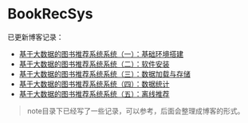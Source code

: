 # BookRecSys

已更新博客记录：

- [基于大数据的图书推荐系统系统（一）：基础环境搭建](https://yueluo.fun/2021/03/19/ji-yu-da-shu-ju-de-tu-shu-tui-jian-xi-tong-xi-lie-yi-ji-chu-huan-jing-da-jian/)
- [基于大数据的图书推荐系统系统（二）：软件安装](https://yueluo.fun/2021/12/06/ji-yu-da-shu-ju-de-tu-shu-tui-jian-xi-tong-xi-tong-er-ruan-jian-an-zhuang/)
- [基于大数据的图书推荐系统系统（三）：数据加载与存储](https://yueluo.fun/2021/12/06/ji-yu-da-shu-ju-de-tu-shu-tui-jian-xi-tong-xi-tong-san-shu-ju-jia-zai-yu-cun-chu/)
- [基于大数据的图书推荐系统系统（四）：数据统计](https://yueluo.fun/2021/12/06/ji-yu-da-shu-ju-de-tu-shu-tui-jian-xi-tong-xi-tong-si-shu-ju-tong-ji/)
- [基于大数据的图书推荐系统系统（五）：离线推荐](https://yueluo.fun/2021/12/06/ji-yu-da-shu-ju-de-tu-shu-tui-jian-xi-tong-xi-tong-wu-chi-xian-tui-jian/)

> note目录下已经写了一些记录，可以参考，后面会整理成博客的形式。

